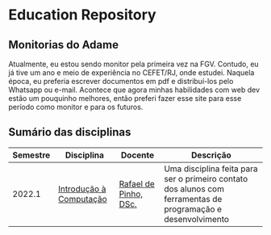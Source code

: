 # Education Repository

## Monitorias do Adame


Atualmente, eu estou sendo monitor pela primeira vez na FGV. Contudo, eu já tive um ano e meio de experiência no CEFET/RJ, onde estudei. Naquela época, eu preferia escrever documentos em pdf e distribuí-los pelo Whatsapp ou e-mail. Acontece que agora minhas habilidades com web dev estão um pouquinho melhores, então preferi fazer esse site para esse período como monitor e para os futuros.



## Sumário das disciplinas

| Semestre | Disciplina | Docente | Descrição |
|----------| -----------| --------| ----------|
|  2022.1  | [Introdução à Computação](https://adamesalles.github.io/edu/introcomp/home/) | [Rafael de Pinho, DSc.](http://lattes.cnpq.br/9828097913107361) | Uma disciplina feita para ser o primeiro contato dos alunos com ferramentas de programação e desenvolvimento |